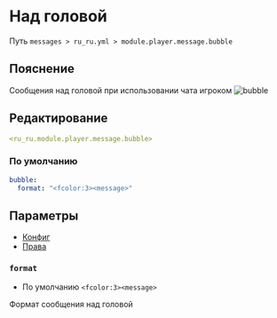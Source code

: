 # Над головой
Путь `messages > ru_ru.yml > module.player.message.bubble`

## Пояснение
Сообщения над головой при использовании чата игроком
![bubble](/bubble.gif)

## Редактирование
```yaml
<ru_ru.module.player.message.bubble>
```

### По умолчанию
```yaml
bubble:
  format: "<fcolor:3><message>"
```

## Параметры

- [Конфиг](/en/config/module/player/message/bubble/)
- [Права](/en/permissions/module/player/message/bubble/)

### `format`
- По умолчанию `<fcolor:3><message>`

Формат сообщения над головой